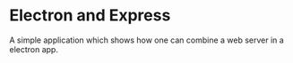 # Electron and Express
A simple application which shows how one can combine a web server in a electron app.
